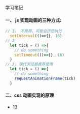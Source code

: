 学习笔记

#### 一、 js 实现动画的三种方式:
  ```js
  // 1， 不推荐，可能会挤压执行
    setInterval(()=>{}, 16)
  // 2
    let tick = () =>{
      // do something
      setTimeout(()=>{}, 16)
    }
  // 3, 现代浏览器推荐使用
    let tick = () =>{
      // do something
      requestAnimationFrame(tick)
    }
  ```
#### 二、css 动画实现的原理
  + 13